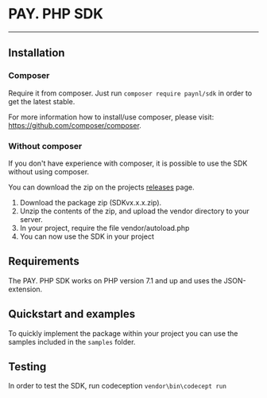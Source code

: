 # PAY. PHP SDK

---

## Installation
### Composer
Require it from composer. Just run `composer require paynl/sdk` in order to get the latest stable.

For more information how to install/use composer, please visit: https://github.com/composer/composer.

### Without composer
If you don't have experience with composer, it is possible to use the SDK without using composer.

You can download the zip on the projects [releases](https://github.com/paynl/sdk/releases) page.

1. Download the package zip (SDKvx.x.x.zip).
2. Unzip the contents of the zip, and upload the vendor directory to your server.
3. In your project, require the file vendor/autoload.php
4. You can now use the SDK in your project

## Requirements
The PAY. PHP SDK works on PHP version 7.1 and up and uses the JSON-extension.

## Quickstart and examples
To quickly implement the package within your project you can use the samples included in the `samples` folder.

## Testing
In order to test the SDK, run codeception
`vendor\bin\codecept run`

